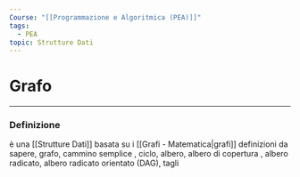 ```yaml
---
Course: "[[Programmazione e Algoritmica (PEA)]]"
tags:
  - PEA
topic: Strutture Dati
---
```

# Grafo
---

### Definizione
è una [[Strutture Dati]] basata su i [[Grafi - Matematica|grafi]]
definizioni da sapere, grafo, cammino semplice , ciclo, albero, albero di copertura , albero radicato, albero radicato orientato (DAG), tagli

